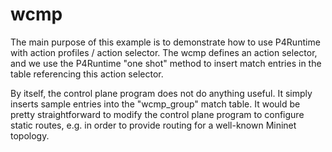 # wcmp

The main purpose of this example is to demonstrate how to use P4Runtime with
action profiles / action selector. The wcmp defines an action selector, and we
use the P4Runtime "one shot" method to insert match entries in the table
referencing this action selector.

By itself, the control plane program does not do anything useful. It simply
inserts sample entries into the "wcmp_group" match table. It would be pretty
straightforward to modify the control plane program to configure static routes,
e.g. in order to provide routing for a well-known Mininet topology.
